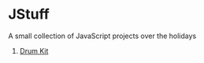 # JStuff
A small collection of JavaScript projects over the holidays

 1. [Drum Kit](https://subhrajyotisen.github.io/JStuff/Drum%20Kit/index.html)
